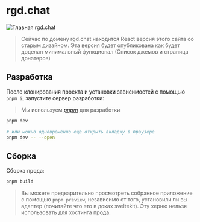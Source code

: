 # rgd.chat

![Главная rgd.chat](https://user-images.githubusercontent.com/26527529/131203635-b1aff017-673b-4c33-a783-aa3dc9d82859.jpg)

> Сейчас по домену rgd.chat находится React версия этого сайта со старым дизайном.
> Эта версия будет опубликована как будет доделан минимальный функционал (Список джемов и страница донатеров)

## Разработка

После клонирования проекта и установки зависимостей с помощью `pnpm i`, запустите сервер разработки:

> Мы используем _[pnpm](https://github.com/pnpm/pnpm)_ для разработки

```bash
pnpm dev

# или можно одновременно еще открыть вкладку в браузере
pnpm dev -- --open
```

## Сборка

Сборка прода:

```bash
pnpm build
```

> Вы можете предварительно просмотреть собранное приложение с помощью `pnpm preview`, независимо от того, установили ли вы адаптер (почитайте что это в доках sveltekit). Эту херню нельзя использовать для хостинга прода.
